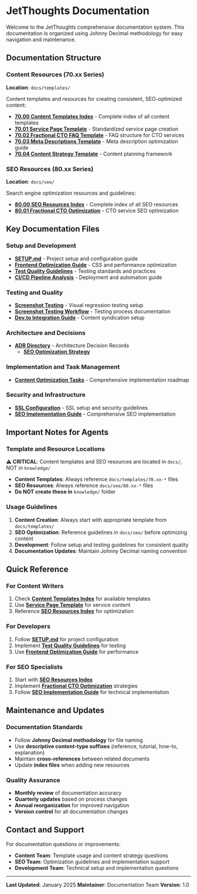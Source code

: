 # JetThoughts Documentation

Welcome to the JetThoughts comprehensive documentation system. This documentation is organized using Johnny Decimal methodology for easy navigation and maintenance.

## Documentation Structure

### Content Resources (70.xx Series)
**Location**: `docs/templates/`

Content templates and resources for creating consistent, SEO-optimized content:

- **[70.00 Content Templates Index](templates/70.00-content-templates-index-reference.md)** - Complete index of all content templates
- **[70.01 Service Page Template](templates/70.01-service-page-template-reference.md)** - Standardized service page creation
- **[70.02 Fractional CTO FAQ Template](templates/70.02-fractional-cto-faq-template-reference.md)** - FAQ structure for CTO services
- **[70.03 Meta Descriptions Template](templates/70.03-meta-descriptions-template-reference.md)** - Meta description optimization guide
- **[70.04 Content Strategy Template](templates/70.04-content-strategy-template-reference.md)** - Content planning framework

### SEO Resources (80.xx Series)
**Location**: `docs/seo/`

Search engine optimization resources and guidelines:

- **[80.00 SEO Resources Index](seo/80.00-seo-resources-index-reference.md)** - Complete index of all SEO resources
- **[80.01 Fractional CTO Optimization](seo/80.01-fractional-cto-optimization-reference.md)** - CTO service SEO optimization

## Key Documentation Files

### Setup and Development
- **[SETUP.md](SETUP.md)** - Project setup and configuration guide
- **[Frontend Optimization Guide](frontend-optimization-and-css-cleanup-guide.md)** - CSS and performance optimization
- **[Test Quality Guidelines](../20-29-testing-qa/20.05-test-quality-guidelines-reference.md)** - Testing standards and practices
- **[CI/CD Pipeline Analysis](ci-cd-pipeline-analysis.md)** - Deployment and automation guide

### Testing and Quality
- **[Screenshot Testing](screenshot-testing.md)** - Visual regression testing setup
- **[Screenshot Testing Workflow](screenshot-testing-workflow.md)** - Testing process documentation
- **[Dev.to Integration Guide](dev-to-integration-guide.md)** - Content syndication setup

### Architecture and Decisions
- **[ADR Directory](adr/)** - Architecture Decision Records
  - **[SEO Optimization Strategy](adr/2025-01-SEO-optimization-strategy.md)**

### Implementation and Task Management
- **[Content Optimization Tasks](seo/80.03-content-optimization-tasks-reference.md)** - Comprehensive implementation roadmap

### Security and Infrastructure
- **[SSL Configuration](ssl.md)** - SSL setup and security guidelines
- **[SEO Implementation Guide](seo/80.04-seo-implementation-guide-how-to.md)** - Comprehensive SEO implementation

## Important Notes for Agents

### Template and Resource Locations
⚠️ **CRITICAL**: Content templates and SEO resources are located in `docs/`, NOT in `knowledge/`

- **Content Templates**: Always reference `docs/templates/70.xx-*` files
- **SEO Resources**: Always reference `docs/seo/80.xx-*` files
- **Do NOT create these in** `knowledge/` folder

### Usage Guidelines
1. **Content Creation**: Always start with appropriate template from `docs/templates/`
2. **SEO Optimization**: Reference guidelines in `docs/seo/` before optimizing content
3. **Development**: Follow setup and testing guidelines for consistent quality
4. **Documentation Updates**: Maintain Johnny Decimal naming convention

## Quick Reference

### For Content Writers
1. Check **[Content Templates Index](templates/70.00-content-templates-index-reference.md)** for available templates
2. Use **[Service Page Template](templates/70.01-service-page-template-reference.md)** for service content
3. Reference **[SEO Resources Index](seo/80.00-seo-resources-index-reference.md)** for optimization

### For Developers
1. Follow **[SETUP.md](SETUP.md)** for project configuration
2. Implement **[Test Quality Guidelines](../20-29-testing-qa/20.05-test-quality-guidelines-reference.md)** for testing
3. Use **[Frontend Optimization Guide](frontend-optimization-and-css-cleanup-guide.md)** for performance

### For SEO Specialists
1. Start with **[SEO Resources Index](seo/80.00-seo-resources-index-reference.md)**
2. Implement **[Fractional CTO Optimization](seo/80.01-fractional-cto-optimization-reference.md)** strategies
3. Follow **[SEO Implementation Guide](seo/80.04-seo-implementation-guide-how-to.md)** for technical implementation

## Maintenance and Updates

### Documentation Standards
- Follow **Johnny Decimal methodology** for file naming
- Use **descriptive content-type suffixes** (reference, tutorial, how-to, explanation)
- Maintain **cross-references** between related documents
- Update **index files** when adding new resources

### Quality Assurance
- **Monthly review** of documentation accuracy
- **Quarterly updates** based on process changes
- **Annual reorganization** for improved navigation
- **Version control** for all documentation changes

## Contact and Support

For documentation questions or improvements:
- **Content Team**: Template usage and content strategy questions
- **SEO Team**: Optimization guidelines and implementation support
- **Development Team**: Technical setup and implementation questions

---

**Last Updated**: January 2025
**Maintainer**: Documentation Team
**Version**: 1.0